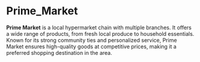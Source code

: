 # Prime_Market
**Prime Market** is a local hypermarket chain with multiple branches. It offers a wide range of products, from fresh local produce to household essentials. Known for its strong community ties and personalized service, Prime Market ensures high-quality goods at competitive prices, making it a preferred shopping destination in the area.
